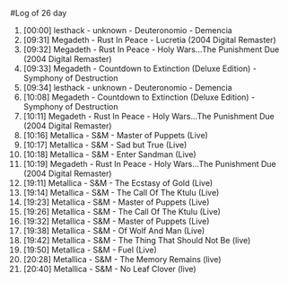 #Log of 26 day

1. [00:00] lesthack - unknown - Deuteronomio - Demencia
1. [09:31] Megadeth - Rust In Peace - Lucretia (2004 Digital Remaster)
1. [09:32] Megadeth - Rust In Peace - Holy Wars...The Punishment Due (2004 Digital Remaster)
1. [09:33] Megadeth - Countdown to Extinction (Deluxe Edition) - Symphony of Destruction
1. [09:34] lesthack - unknown - Deuteronomio - Demencia
1. [10:08] Megadeth - Countdown to Extinction (Deluxe Edition) - Symphony of Destruction
1. [10:11] Megadeth - Rust In Peace - Holy Wars...The Punishment Due (2004 Digital Remaster)
1. [10:16] Metallica - S&M - Master of Puppets (Live)
1. [10:17] Metallica - S&M - Sad but True (Live)
1. [10:18] Metallica - S&M - Enter Sandman (Live)
1. [10:19] Megadeth - Rust In Peace - Holy Wars...The Punishment Due (2004 Digital Remaster)
1. [19:11] Metallica - S&M - The Ecstasy of Gold (Live)
1. [19:14] Metallica - S&M - The Call Of The Ktulu (Live)
1. [19:23] Metallica - S&M - Master of Puppets (Live)
1. [19:26] Metallica - S&M - The Call Of The Ktulu (Live)
1. [19:32] Metallica - S&M - Master of Puppets (Live)
1. [19:38] Metallica - S&M - Of Wolf And Man (Live)
1. [19:42] Metallica - S&M - The Thing That Should Not Be (live)
1. [19:50] Metallica - S&M - Fuel (Live)
1. [20:28] Metallica - S&M - The Memory Remains (live)
1. [20:40] Metallica - S&M - No Leaf Clover (live)
